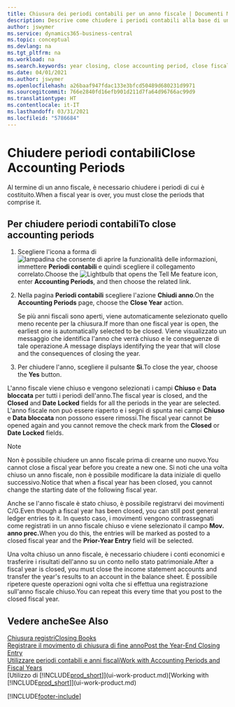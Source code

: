 ```yaml
---
title: Chiusura dei periodi contabili per un anno fiscale | Documenti Microsoft
description: Descrive come chiudere i periodi contabili alla base di un anno fiscale.
author: jswymer
ms.service: dynamics365-business-central
ms.topic: conceptual
ms.devlang: na
ms.tgt_pltfrm: na
ms.workload: na
ms.search.keywords: year closing, close accounting period, close fiscal year, bank account detailed trial balance
ms.date: 04/01/2021
ms.author: jswymer
ms.openlocfilehash: a26baaf947fdac133e3bfcd50489d680231d9971
ms.sourcegitcommit: 766e2840fd16efb901d211d7fa64d96766ac99d9
ms.translationtype: HT
ms.contentlocale: it-IT
ms.lasthandoff: 03/31/2021
ms.locfileid: "5786684"
---
```

# <a name="close-accounting-periods"></a><span data-ttu-id="bd50e-103">Chiudere periodi contabili</span><span class="sxs-lookup"><span data-stu-id="bd50e-103">Close Accounting Periods</span></span>
<span data-ttu-id="bd50e-104">Al termine di un anno fiscale, è necessario chiudere i periodi di cui è costituito.</span><span class="sxs-lookup"><span data-stu-id="bd50e-104">When a fiscal year is over, you must close the periods that comprise it.</span></span>

## <a name="to-close-accounting-periods"></a><span data-ttu-id="bd50e-105">Per chiudere periodi contabili</span><span class="sxs-lookup"><span data-stu-id="bd50e-105">To close accounting periods</span></span>
1. <span data-ttu-id="bd50e-106">Scegliere l'icona a forma di ![lampadina che consente di aprire la funzionalità delle informazioni](media/ui-search/search_small.png "Informazioni sull'operazione che si desidera eseguire"), immettere **Periodi contabili** e quindi scegliere il collegamento correlato.</span><span class="sxs-lookup"><span data-stu-id="bd50e-106">Choose the ![Lightbulb that opens the Tell Me feature](media/ui-search/search_small.png "Tell me what you want to do") icon, enter **Accounting Periods**, and then choose the related link.</span></span>
2. <span data-ttu-id="bd50e-107">Nella pagina **Periodi contabili** scegliere l'azione **Chiudi anno**.</span><span class="sxs-lookup"><span data-stu-id="bd50e-107">On the **Accounting Periods** page, choose the **Close Year** action.</span></span>

    <span data-ttu-id="bd50e-108">Se più anni fiscali sono aperti, viene automaticamente selezionato quello meno recente per la chiusura.</span><span class="sxs-lookup"><span data-stu-id="bd50e-108">If more than one fiscal year is open, the earliest one is automatically selected to be closed.</span></span> <span data-ttu-id="bd50e-109">Viene visualizzato un messaggio che identifica l'anno che verrà chiuso e le conseguenze di tale operazione.</span><span class="sxs-lookup"><span data-stu-id="bd50e-109">A message displays identifying the year that will close and the consequences of closing the year.</span></span>
3. <span data-ttu-id="bd50e-110">Per chiudere l'anno, scegliere il pulsante **Sì**.</span><span class="sxs-lookup"><span data-stu-id="bd50e-110">To close the year, choose the **Yes** button.</span></span>

<span data-ttu-id="bd50e-111">L'anno fiscale viene chiuso e vengono selezionati i campi **Chiuso** e **Data bloccata** per tutti i periodi dell'anno.</span><span class="sxs-lookup"><span data-stu-id="bd50e-111">The fiscal year is closed, and the **Closed** and **Date Locked** fields for all the periods in the year are selected.</span></span> <span data-ttu-id="bd50e-112">L'anno fiscale non può essere riaperto e i segni di spunta nei campi **Chiuso** e **Data bloccata** non possono essere rimossi.</span><span class="sxs-lookup"><span data-stu-id="bd50e-112">The fiscal year cannot be opened again and you cannot remove the check mark from the **Closed** or **Date Locked** fields.</span></span>

> [!NOTE]  
>   <span data-ttu-id="bd50e-113">Non è possibile chiudere un anno fiscale prima di crearne uno nuovo.</span><span class="sxs-lookup"><span data-stu-id="bd50e-113">You cannot close a fiscal year before you create a new one.</span></span> <span data-ttu-id="bd50e-114">Si noti che una volta chiuso un anno fiscale, non è possibile modificare la data iniziale di quello successivo.</span><span class="sxs-lookup"><span data-stu-id="bd50e-114">Notice that when a fiscal year has been closed, you cannot change the starting date of the following fiscal year.</span></span>

<span data-ttu-id="bd50e-115">Anche se l'anno fiscale è stato chiuso, è possibile registrarvi dei movimenti C/G.</span><span class="sxs-lookup"><span data-stu-id="bd50e-115">Even though a fiscal year has been closed, you can still post general ledger entries to it.</span></span> <span data-ttu-id="bd50e-116">In questo caso, i movimenti vengono contrassegnati come registrati in un anno fiscale chiuso e viene selezionato il campo **Mov. anno prec.**</span><span class="sxs-lookup"><span data-stu-id="bd50e-116">When you do this, the entries will be marked as posted to a closed fiscal year and the **Prior-Year Entry** field will be selected.</span></span>

<span data-ttu-id="bd50e-117">Una volta chiuso un anno fiscale, è necessario chiudere i conti economici e trasferire i risultati dell'anno su un conto nello stato patrimoniale.</span><span class="sxs-lookup"><span data-stu-id="bd50e-117">After a fiscal year is closed, you must close the income statement accounts and transfer the year's results to an account in the balance sheet.</span></span> <span data-ttu-id="bd50e-118">È possibile ripetere queste operazioni ogni volta che si effettua una registrazione sull'anno fiscale chiuso.</span><span class="sxs-lookup"><span data-stu-id="bd50e-118">You can repeat this every time that you post to the closed fiscal year.</span></span>

## <a name="see-also"></a><span data-ttu-id="bd50e-119">Vedere anche</span><span class="sxs-lookup"><span data-stu-id="bd50e-119">See Also</span></span>

[<span data-ttu-id="bd50e-120">Chiusura registri</span><span class="sxs-lookup"><span data-stu-id="bd50e-120">Closing Books</span></span>](year-close-books.md)  
[<span data-ttu-id="bd50e-121">Registrare il movimento di chiusura di fine anno</span><span class="sxs-lookup"><span data-stu-id="bd50e-121">Post the Year-End Closing Entry</span></span>](year-how-post-year-end-close-entry.md)  
[<span data-ttu-id="bd50e-122">Utilizzare periodi contabili e anni fiscali</span><span class="sxs-lookup"><span data-stu-id="bd50e-122">Work with Accounting Periods and Fiscal Years</span></span>](finance-accounting-periods-and-fiscal-years.md)  
<span data-ttu-id="bd50e-123">[Utilizzo di [!INCLUDE[prod_short](includes/prod_short.md)]](ui-work-product.md)</span><span class="sxs-lookup"><span data-stu-id="bd50e-123">[Working with [!INCLUDE[prod_short](includes/prod_short.md)]](ui-work-product.md)</span></span>


[!INCLUDE[footer-include](includes/footer-banner.md)]